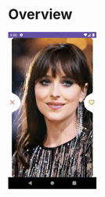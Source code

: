 # Overview

![Overview](https://github.com/nisha131199/swipe-feature/blob/master/images/swipe-feature.gif)
